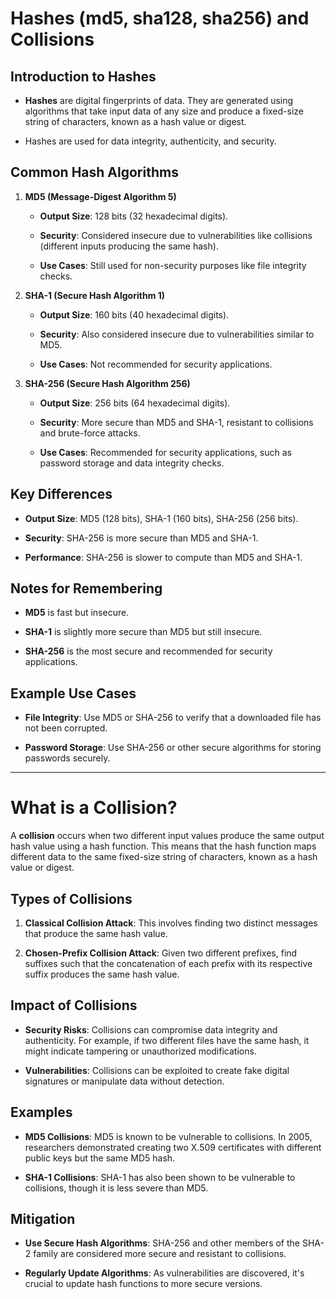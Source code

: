 # Hashes (md5, sha128, sha256) and Collisions

## Introduction to Hashes

- **Hashes** are digital fingerprints of data. They are generated using algorithms that take input data of any size and produce a fixed-size string of characters, known as a hash value or digest.
    
- Hashes are used for data integrity, authenticity, and security.


## Common Hash Algorithms

1. **MD5 (Message-Digest Algorithm 5)**
    
    - **Output Size**: 128 bits (32 hexadecimal digits).
        
    - **Security**: Considered insecure due to vulnerabilities like collisions (different inputs producing the same hash).
        
    - **Use Cases**: Still used for non-security purposes like file integrity checks.
        
2. **SHA-1 (Secure Hash Algorithm 1)**
    
    - **Output Size**: 160 bits (40 hexadecimal digits).
        
    - **Security**: Also considered insecure due to vulnerabilities similar to MD5.
        
    - **Use Cases**: Not recommended for security applications.
        
3. **SHA-256 (Secure Hash Algorithm 256)**
    
    - **Output Size**: 256 bits (64 hexadecimal digits).
        
    - **Security**: More secure than MD5 and SHA-1, resistant to collisions and brute-force attacks.
        
    - **Use Cases**: Recommended for security applications, such as password storage and data integrity checks.
    
## Key Differences

- **Output Size**: MD5 (128 bits), SHA-1 (160 bits), SHA-256 (256 bits).
    
- **Security**: SHA-256 is more secure than MD5 and SHA-1.
    
- **Performance**: SHA-256 is slower to compute than MD5 and SHA-1.

## Notes for Remembering

- **MD5** is fast but insecure.
    
- **SHA-1** is slightly more secure than MD5 but still insecure.
    
- **SHA-256** is the most secure and recommended for security applications.


## Example Use Cases

- **File Integrity**: Use MD5 or SHA-256 to verify that a downloaded file has not been corrupted.
    
- **Password Storage**: Use SHA-256 or other secure algorithms for storing passwords securely.
***
# What is a Collision?

A **collision** occurs when two different input values produce the same output hash value using a hash function. This means that the hash function maps different data to the same fixed-size string of characters, known as a hash value or digest.

## Types of Collisions

1. **Classical Collision Attack**: This involves finding two distinct messages that produce the same hash value.
    
2. **Chosen-Prefix Collision Attack**: Given two different prefixes, find suffixes such that the concatenation of each prefix with its respective suffix produces the same hash value.

## Impact of Collisions

- **Security Risks**: Collisions can compromise data integrity and authenticity. For example, if two different files have the same hash, it might indicate tampering or unauthorized modifications.
    
- **Vulnerabilities**: Collisions can be exploited to create fake digital signatures or manipulate data without detection.


## Examples

- **MD5 Collisions**: MD5 is known to be vulnerable to collisions. In 2005, researchers demonstrated creating two X.509 certificates with different public keys but the same MD5 hash.
    
- **SHA-1 Collisions**: SHA-1 has also been shown to be vulnerable to collisions, though it is less severe than MD5.


## Mitigation

- **Use Secure Hash Algorithms**: SHA-256 and other members of the SHA-2 family are considered more secure and resistant to collisions.
    
- **Regularly Update Algorithms**: As vulnerabilities are discovered, it's crucial to update hash functions to more secure versions.
